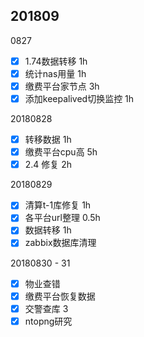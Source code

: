 ## 201809

0827

- [x] 1.74数据转移 1h
- [x] 统计nas用量 1h
- [x] 缴费平台家节点 3h
- [x] 添加keepalived切换监控 1h

20180828

- [x] 转移数据 1h
- [x] 缴费平台cpu高   5h
- [x] 2.4 修复 2h

20180829

- [x] 清算t-1库修复 1h
- [x] 各平台url整理 0.5h
- [x] ​数据转移 1h
- [x] zabbix数据库清理

20180830 - 31

- [x] 物业查错
- [x] 缴费平台恢复数据
- [x] 交警查库 3
- [x] ntopng研究